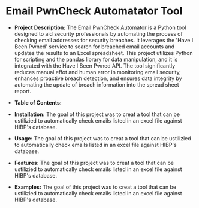 <h1>Email PwnCheck Automatator Tool</h1>

- <b>Project Description:</b> The Email PwnCheck Automator is a Python tool designed to aid security professionals by automating the process of checking email addresses for security breaches. It leverages the 'Have I Been Pwned' service to search for breached email accounts and updates the results to an Excel spreadsheet. This project utilizes Python for scripting and the pandas library for data manipulation, and it is integrated with the Have I Been Pwned API. The tool significantly reduces manual effot and human error in monitoring email security, enhances proactive breach detection, and ensures data integrity by automating the update of breach information into the spread sheet report. 

- <b>Table of Contents:</b>

- <b>Installation:</b> The goal of this project was to creat a tool that can be ustilizied to automatically check emails listed in an excel file against HIBP's database.
 
- <b>Usage:</b> The goal of this project was to creat a tool that can be ustilizied to automatically check emails listed in an excel file against HIBP's database.
   
- <b>Features:</b> The goal of this project was to creat a tool that can be ustilizied to automatically check emails listed in an excel file against HIBP's database.
     
- <b>Examples:</b> The goal of this project was to creat a tool that can be ustilizied to automatically check emails listed in an excel file against HIBP's database.
       
